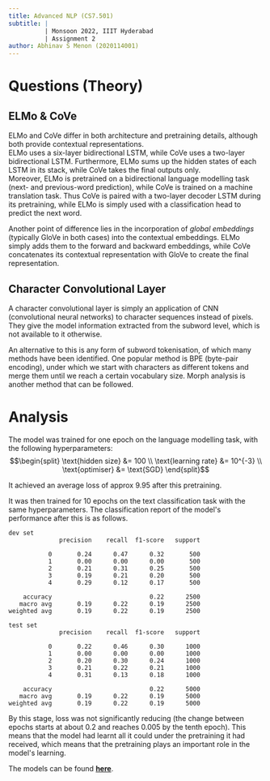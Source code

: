 ```yaml
---
title: Advanced NLP (CS7.501)
subtitle: |
          | Monsoon 2022, IIIT Hyderabad
          | Assignment 2
author: Abhinav S Menon (2020114001)
---
```


# Questions (Theory)
## ELMo & CoVe
ELMo and CoVe differ in both architecture and pretraining details, although both provide contextual representations.  
ELMo uses a six-layer bidirectional LSTM, while CoVe uses a two-layer bidirectional LSTM. Furthermore, ELMo sums up the hidden states of each LSTM in its stack, while CoVe takes the final outputs only.  
Moreover, ELMo is pretrained on a bidirectional language modelling task (next- and previous-word prediction), while CoVe is trained on a machine translation task. Thus CoVe is paired with a two-layer decoder LSTM during its pretraining, while ELMo is simply used with a classification head to predict the next word.

Another point of difference lies in the incorporation of *global embeddings* (typically GloVe in both cases) into the contextual embeddings. ELMo simply adds them to the forward and backward embeddings, while CoVe concatenates its contextual representation with GloVe to create the final representation.

## Character Convolutional Layer
A character convolutional layer is simply an application of CNN (convolutional neural networks) to character sequences instead of pixels. They give the model information extracted from the subword level, which is not available to it otherwise.

An alternative to this is any form of subword tokenisation, of which many methods have been identified. One popular method is BPE (byte-pair encoding), under which we start with characters as different tokens and merge them until we reach a certain vocabulary size. Morph analysis is another method that can be followed.

# Analysis
The model was trained for one epoch on the language modelling task, with the following hyperparameters:
$$\begin{split}
\text{hidden size} &= 100 \\
\text{learning rate} &= 10^{-3} \\
\text{optimiser} &= \text{SGD}
\end{split}$$

It achieved an average loss of approx 9.95 after this pretraining.

It was then trained for 10 epochs on the text classification task with the same hyperparameters. The classification report of the model's performance after this is as follows.
```
dev set
              precision    recall  f1-score   support

           0       0.24      0.47      0.32       500
           1       0.00      0.00      0.00       500
           2       0.21      0.31      0.25       500
           3       0.19      0.21      0.20       500
           4       0.29      0.12      0.17       500

    accuracy                           0.22      2500
   macro avg       0.19      0.22      0.19      2500
weighted avg       0.19      0.22      0.19      2500

test set
              precision    recall  f1-score   support

           0       0.22      0.46      0.30      1000
           1       0.00      0.00      0.00      1000
           2       0.20      0.30      0.24      1000
           3       0.21      0.22      0.21      1000
           4       0.31      0.13      0.18      1000

    accuracy                           0.22      5000
   macro avg       0.19      0.22      0.19      5000
weighted avg       0.19      0.22      0.19      5000
```

By this stage, loss was not significantly reducing (the change between epochs starts at about 0.2 and reaches 0.005 by the tenth epoch). This means that the model had learnt all it could under the pretraining it had received, which means that the pretraining plays an important role in the model's learning.

The models can be found [**here**](https://drive.google.com/drive/folders/1dxV-yiI46Q3UaAd8qoZKstTCMvyV3WHT?usp=sharing).